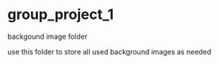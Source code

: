 # group_project_1

backgound image folder

use this folder to store all used background images as needed